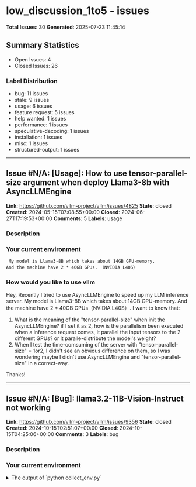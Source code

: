 # low_discussion_1to5 - issues

**Total Issues**: 30
**Generated**: 2025-07-23 11:45:14

## Summary Statistics

- Open Issues: 4
- Closed Issues: 26

### Label Distribution

- bug: 11 issues
- stale: 9 issues
- usage: 6 issues
- feature request: 5 issues
- help wanted: 1 issues
- performance: 1 issues
- speculative-decoding: 1 issues
- installation: 1 issues
- misc: 1 issues
- structured-output: 1 issues

---

## Issue #N/A: [Usage]: How to use tensor-parallel-size argument when deploy Llama3-8b with AsyncLLMEngine

**Link**: https://github.com/vllm-project/vllm/issues/4825
**State**: closed
**Created**: 2024-05-15T07:08:55+00:00
**Closed**: 2024-06-27T17:19:53+00:00
**Comments**: 5
**Labels**: usage

### Description

### Your current environment

```text
 My model is Llama3-8B which takes about 14GB GPU-memory.
And the machine have 2 * 40GB GPUs. （NVIDIA L40S）
```


### How would you like to use vllm


Hey, 
Recently I tried to use AsyncLLMEngine to speed up my LLM inference server. My model is Llama3-8B which takes about 14GB GPU-memory. And the machine have 2 * 40GB GPUs（NVIDIA L40S）. I want to know that:
1. What is the meaning of the "tensor-parallel-size" when init the AsyncLLMEngine? if I set it as 2, how is the parallelism been executed when a inference request comes,  It parallel the input tensors to the 2 different GPUs?  or it paralle-distribute the model's weight?
 2. When I test the time-comsuming of the server with "tensor-parallel-size" = 1or2, I didn't see an obvious difference on them, so I was wondering maybe I didn't use AsyncLLMEngine  and  "tensor-parallel-size" in a correct-way.


Thanks!


---

## Issue #N/A: [Bug]: llama3.2-11B-Vision-Instruct not working

**Link**: https://github.com/vllm-project/vllm/issues/9356
**State**: closed
**Created**: 2024-10-15T02:51:07+00:00
**Closed**: 2024-10-15T04:25:06+00:00
**Comments**: 3
**Labels**: bug

### Description

### Your current environment

<details>
<summary>The output of `python collect_env.py`</summary>

```text
PyTorch version: 2.4.0+cu121
Is debug build: False
CUDA used to build PyTorch: 12.1
ROCM used to build PyTorch: N/A

OS: Ubuntu 22.04.4 LTS (x86_64)
GCC version: (Ubuntu 11.4.0-1ubuntu1~22.04) 11.4.0
Clang version: Could not collect
CMake version: version 3.22.1
Libc version: glibc-2.35

Python version: 3.11.10 (main, Oct  3 2024, 07:29:13) [GCC 11.2.0] (64-bit runtime)
Python platform: Linux-5.15.0-113-generic-x86_64-with-glibc2.35
Is CUDA available: True
CUDA runtime version: 12.5.82
CUDA_MODULE_LOADING set to: LAZY
GPU models and configuration: 
GPU 0: Tesla V100-SXM2-32GB
GPU 1: Tesla V100-SXM2-32GB
GPU 2: Tesla V100-SXM2-32GB
GPU 3: Tesla V100-SXM2-32GB
GPU 4: Tesla V100-SXM2-32GB
GPU 5: Tesla V100-SXM2-32GB
GPU 6: Tesla V100-SXM2-32GB
GPU 7: Tesla V100-SXM2-32GB

Nvidia driver version: 555.42.06
cuDNN version: Probably one of the following:
/us

[... truncated for brevity ...]

---

## Issue #N/A: [Performance] [Speculative decoding]: Support draft model on different tensor-parallel size than target model

**Link**: https://github.com/vllm-project/vllm/issues/4632
**State**: closed
**Created**: 2024-05-06T18:14:40+00:00
**Closed**: 2024-06-25T09:56:08+00:00
**Comments**: 5
**Labels**: help wanted, performance, speculative-decoding

### Description

## Overview
Speculative decoding allows a speedup for memory-bound LLMs by using a fast proposal method to propose tokens that are verified in a single forward pass by the larger LLM. Papers report 2-3x speedup for bs=1, in Anyscale's fork we see up to 2x speedup with a small draft model for bs=8 (30% for bs=16) (we can improve this! see https://github.com/vllm-project/vllm/issues/4630 if you want to help).

A key optimization for small models (68m/160m domain) is to use tensor-parallel degree 1, even if the target model is using tensor-parallel degree 4 or 8. In our fork, this reduces proposal time from 5ms/tok to 1.5ms/tok. This will allow a well-aligned 68m draft model to get 2x per-user throughput improvement on 70B target model.

Furthermore, a 1B/7B proposer model may ideally be placed on TP=2 or TP=4, while the larger model is placed on TP=8. vLLM should support these configuration so the community can use the configuration best for their draft model.

## Design suggestio

[... truncated for brevity ...]

---

## Issue #N/A: missing latest tag in vllm-cpu image

**Link**: https://github.com/vllm-project/vllm/issues/15142
**State**: closed
**Created**: 2025-03-19T16:27:37+00:00
**Closed**: 2025-03-20T08:19:12+00:00
**Comments**: 1
**Labels**: installation

### Description

### Your current environment

current CI/CD builds a new vllm-cpu image on new releases which is great. but ‘latest’ tag is missing which requires having to keep changing the image manually on every release. 

we expect the CI/CD not only to create a versioned tag, but also to tag latest once a new release is out.

### How would you like to use vllm

I want to run inference

### Before submitting a new issue...

- [x] Make sure you already searched for relevant issues, and asked the chatbot living at the bottom right corner of the [documentation page](https://docs.vllm.ai/en/latest/), which can answer lots of frequently asked questions.

---

## Issue #N/A: [Bug]: Model serving failed with these arguments --tensor-parallel-size 2 --pipeline-parallel-size 2

**Link**: https://github.com/vllm-project/vllm/issues/7474
**State**: closed
**Created**: 2024-08-13T15:47:01+00:00
**Closed**: 2024-12-12T02:06:42+00:00
**Comments**: 3
**Labels**: bug, stale

### Description

### Your current environment

<details>
<summary>The output of `python collect_env.py`</summary>

```text
PyTorch version: 2.4.0+cu121
Is debug build: False
CUDA used to build PyTorch: 12.1
ROCM used to build PyTorch: N/A

OS: Ubuntu 20.04.6 LTS (x86_64)
GCC version: (Ubuntu 9.4.0-1ubuntu1~20.04.2) 9.4.0
Clang version: Could not collect
CMake version: version 3.30.2
Libc version: glibc-2.31

Python version: 3.11.9 | packaged by conda-forge | (main, Apr 19 2024, 18:36:13) [GCC 12.3.0] (64-bit runtime)
Python platform: Linux-5.15.0-1066-aws-x86_64-with-glibc2.31
Is CUDA available: True
CUDA runtime version: 12.1.105
CUDA_MODULE_LOADING set to: LAZY
GPU models and configuration: 
GPU 0: NVIDIA L4
GPU 1: NVIDIA L4
GPU 2: NVIDIA L4
GPU 3: NVIDIA L4

Nvidia driver version: 535.183.01
cuDNN version: Probably one of the following:
/usr/lib/x86_64-linux-gnu/libcudnn.so.8.9.2
/usr/lib/x86_64-linux-gnu/libcudnn_adv_infer.so.8.9.2
/usr/lib/x86_64-linux-gnu/libcudnn_ad

[... truncated for brevity ...]

---

## Issue #N/A: [Usage]: NVIDIA多型号的GPU如何利用到？

**Link**: https://github.com/vllm-project/vllm/issues/5704
**State**: closed
**Created**: 2024-06-20T06:56:23+00:00
**Closed**: 2024-06-21T05:11:23+00:00
**Comments**: 1
**Labels**: usage

### Description

### Your current environment


![gpu](https://github.com/vllm-project/vllm/assets/47100639/772cf312-d447-472c-918f-b3e495c04a9b)
vllm本地部署模型加载的时候只用到了RTX3060显存，跑9B的模型无法跑起来，有没有办法可以实现在多个卡上面实现并行？


### How would you like to use vllm

I want to run inference of a [specific model](put link here). I don't know how to integrate it with vllm.


---

## Issue #N/A: [Bug]: qwen2.5vl internal server error when processing videos from split_video_ffmpeg after realease 0.8.3

**Link**: https://github.com/vllm-project/vllm/issues/17775
**State**: closed
**Created**: 2025-05-07T09:03:18+00:00
**Closed**: 2025-05-07T15:36:08+00:00
**Comments**: 3
**Labels**: bug

### Description

### Your current environment

<details>
vllm 0.8.3 and vllm 0.7.3
</details>


### 🐛 Describe the bug

I tried to use scenedetect to split video into small slices e.g. :split_video_ffmpeg(video_path, scene_list, output_dir=output_dir, show_progress=True, show_output=True)

And I found out vllm can deal with original video but not those slice of videos. 
The log report says: vllm/multimodal/video.py", line 174, in load_bytes | assert i == num_frames | | AssertionError

I went to the source code and found out that code was added in realease 0.8.3

![Image](https://github.com/user-attachments/assets/461b57f6-cdeb-4316-897e-70a6d5386d41)

So I install vllm==0.7.3 instead and it solves that problem, that is the code of 0.7.3

![Image](https://github.com/user-attachments/assets/254a4b6c-82b7-43ea-84dc-709f524c1502)

Please check that case, thankyou very much!


### Before submitting a new issue...

- [x] Make sure you already searched for relevant issues, and asked the chatbot living at the 

[... truncated for brevity ...]

---

## Issue #N/A: [Misc]:  Question about Grouped-query attention (GQA)

**Link**: https://github.com/vllm-project/vllm/issues/13222
**State**: closed
**Created**: 2025-02-13T13:14:37+00:00
**Closed**: 2025-02-14T16:24:47+00:00
**Comments**: 1
**Labels**: misc

### Description

### Implementation of Grouped-query attention (GQA)

Hello:) I was wondering whether [Grouped-query attention](https://arxiv.org/pdf/2305.13245#:~:text=Multi%2Dquery%20attention%20shares%20single,head%20and%20multi%2Dquery%20attention) (GQA) is implemented in vLLM. I see that Llama3 models come with this feature in their [architecture](https://arxiv.org/pdf/2407.21783), and they are available through vLLM. Are they using GQA in the backend?

Thanks a lot and sorry for the inconveniences

### Before submitting a new issue...

- [ ] Make sure you already searched for relevant issues, and asked the chatbot living at the bottom right corner of the [documentation page](https://docs.vllm.ai/en/latest/), which can answer lots of frequently asked questions.

---

## Issue #N/A: [Feature]: Only apply Guided/Structured grammar after reasoning steps in Reasoning models

**Link**: https://github.com/vllm-project/vllm/issues/12619
**State**: closed
**Created**: 2025-01-31T16:49:13+00:00
**Closed**: 2025-03-05T05:01:40+00:00
**Comments**: 5
**Labels**: feature request, structured-output

### Description

### 🚀 The feature, motivation and pitch

Only apply Guided/Structured grammar only in the answer for reasoning model. i.e. for DeepSeek R1 only enforce grammar inside `<answer></answer>` or after `</think>`
This would make Reasoning models more useful in agent workflow expecting structured output.

### Alternatives

_No response_

### Additional context

_No response_

### Before submitting a new issue...

- [x] Make sure you already searched for relevant issues, and asked the chatbot living at the bottom right corner of the [documentation page](https://docs.vllm.ai/en/latest/), which can answer lots of frequently asked questions.

---

## Issue #N/A: classification with BartForSequenceClassification?

**Link**: https://github.com/vllm-project/vllm/issues/1187
**State**: closed
**Created**: 2023-09-27T00:53:52+00:00
**Closed**: 2024-03-13T11:14:11+00:00
**Comments**: 2

### Description

another huge problem requiring speed is BartForSequenceClassification ala "facebook/bart-large-mnli"

---

## Issue #N/A: [Bug]: vllm async engine can not use adag

**Link**: https://github.com/vllm-project/vllm/issues/8158
**State**: closed
**Created**: 2024-09-04T16:30:14+00:00
**Closed**: 2024-09-24T20:13:10+00:00
**Comments**: 1
**Labels**: bug

### Description

### Your current environment

PyTorch version: 2.4.0+cu121
Is debug build: False
CUDA used to build PyTorch: 12.1
ROCM used to build PyTorch: N/A

OS: Ubuntu 22.04.2 LTS (x86_64)
GCC version: (Ubuntu 11.4.0-1ubuntu1~22.04) 11.4.0
Clang version: Could not collect
CMake version: version 3.30.2
Libc version: glibc-2.35

Python version: 3.11.9 (main, Apr 19 2024, 16:48:06) [GCC 11.2.0] (64-bit runtime)
Python platform: Linux-6.2.0-37-generic-x86_64-with-glibc2.35
Is CUDA available: True
CUDA runtime version: 12.2.128
CUDA_MODULE_LOADING set to: LAZY
GPU models and configuration:
GPU 0: NVIDIA RTX A6000
GPU 1: NVIDIA RTX A6000
GPU 2: NVIDIA RTX A6000
GPU 3: NVIDIA RTX A6000

Nvidia driver version: 530.30.02
cuDNN version: Could not collect
HIP runtime version: N/A
MIOpen runtime version: N/A
Is XNNPACK available: True

CPU:
Architecture:                       x86_64
CPU op-mode(s):                     32-bit, 64-bit
Address sizes:                      48 bits 

[... truncated for brevity ...]

---

## Issue #N/A: [Bug]: vllm 0.6.3.post1 does not work with `response_format`

**Link**: https://github.com/vllm-project/vllm/issues/9900
**State**: closed
**Created**: 2024-11-01T02:18:13+00:00
**Closed**: 2024-11-05T22:48:53+00:00
**Comments**: 2
**Labels**: bug

### Description

### Your current environment

<details>
<summary>The output of `python collect_env.py`</summary>

```text
Collecting environment information...
PyTorch version: 2.4.0+cu121
Is debug build: False
CUDA used to build PyTorch: 12.1
ROCM used to build PyTorch: N/A

OS: Ubuntu 22.04.4 LTS (x86_64)
GCC version: (Ubuntu 11.4.0-1ubuntu1~22.04) 11.4.0
Clang version: Could not collect
CMake version: Could not collect
Libc version: glibc-2.35

Python version: 3.12.7 (main, Oct  1 2024, 08:52:12) [GCC 11.4.0] (64-bit runtime)
Python platform: Linux-6.8.0-1017-aws-x86_64-with-glibc2.35
Is CUDA available: True
CUDA runtime version: Could not collect
CUDA_MODULE_LOADING set to: LAZY
GPU models and configuration: GPU 0: NVIDIA A10G
Nvidia driver version: 550.120
cuDNN version: Could not collect
HIP runtime version: N/A
MIOpen runtime version: N/A
Is XNNPACK available: True

CPU:
Architecture:                         x86_64
CPU op-mode(s):                       32-bit, 64

[... truncated for brevity ...]

---

## Issue #N/A: [Usage]: What's the relationship between KV cache and MAX_SEQUENCE_LENGTH.

**Link**: https://github.com/vllm-project/vllm/issues/10517
**State**: closed
**Created**: 2024-11-21T05:49:40+00:00
**Closed**: 2025-04-02T02:06:20+00:00
**Comments**: 4
**Labels**: usage, stale

### Description

### Your current environment

GPU : H100 80G *2
Model : Llama 3.1 70B

Model Params:
~~~
      env:
        - name: MODEL_NAME
          value: /mnt/models/models--meta-llama--llama-3-1-70b-instruct
        - name: DTYPE_STR
          value: float16
        - name: MAX_SEQUENCE_LENGTH
          value: '20000'
        - name: MAX_BATCH_SIZE
          value: '4'
        - name: MAX_NEW_TOKENS
          value: '4096'
        - name: MAX_LOG_LEN
          value: '100'
        - name: DEFAULT_INCLUDE_STOP_SEQS
          value: 'false'
        - name: NUM_GPUS
          value: '2'
        - name: CUDA_VISIBLE_DEVICES
          value: '0,1'
        - name: HUGGINGFACE_HUB_CACHE
          value: /mnt/models/
        - name: HF_MODULES_CACHE
          value: /tmp/huggingface/modules
        - name: PORT
          value: '3000'
~~~

Initializing an LLM engine (v0.5.4) with config
~~~
model='/mnt/models/models--meta-llama--llama-3-1-70b-instruct', speculative_c

[... truncated for brevity ...]

---

## Issue #N/A: [Feature]: GLM4 function call is supported ?

**Link**: https://github.com/vllm-project/vllm/issues/6721
**State**: closed
**Created**: 2024-07-24T03:12:49+00:00
**Closed**: 2024-11-25T02:04:33+00:00
**Comments**: 2
**Labels**: feature request, stale

### Description

### 🚀 The feature, motivation and pitch

GLM4 function call is supported ?

### Alternatives

GLM4 function call is supported ?

### Additional context

GLM4 function call is supported ?

---

## Issue #N/A: [Bug]: unhandled system error with NCCL on v0.5.0.post1

**Link**: https://github.com/vllm-project/vllm/issues/5828
**State**: closed
**Created**: 2024-06-25T16:20:41+00:00
**Closed**: 2024-06-25T20:43:36+00:00
**Comments**: 3
**Labels**: bug

### Description

### Your current environment

```text
Collecting environment information...
PyTorch version: 2.3.0+cu121
Is debug build: False
CUDA used to build PyTorch: 12.1
ROCM used to build PyTorch: N/A

OS: Ubuntu 22.04.4 LTS (x86_64)
GCC version: (Ubuntu 11.4.0-1ubuntu1~22.04) 11.4.0
Clang version: Could not collect
CMake version: version 3.29.2
Libc version: glibc-2.35

Python version: 3.11.9 (main, Apr 19 2024, 16:48:06) [GCC 11.2.0] (64-bit runtime)
Python platform: Linux-6.5.0-1022-azure-x86_64-with-glibc2.35
Is CUDA available: True
CUDA runtime version: Could not collect
CUDA_MODULE_LOADING set to: LAZY
GPU models and configuration: GPU 0: Tesla T4
Nvidia driver version: 535.171.04
cuDNN version: Could not collect
HIP runtime version: N/A
MIOpen runtime version: N/A
Is XNNPACK available: True

CPU:
Architecture:                       x86_64
CPU op-mode(s):                     32-bit, 64-bit
Address sizes:                      48 bits physical, 48 bits virtual
B

[... truncated for brevity ...]

---

## Issue #N/A: [Feature]: any plan to support V1 engine fp8 kvcache with flashinfer?

**Link**: https://github.com/vllm-project/vllm/issues/20360
**State**: open
**Created**: 2025-07-02T07:56:17+00:00
**Comments**: 1
**Labels**: feature request

### Description

### 🚀 The feature, motivation and pitch

vllm already supports fp8 kvcache of v0 engine + flashinfer, and fp8 kvcache of v1 engine + flashattn. Is there any plan to support fp8 kvcache of v1 engine + flashinfer?

### Alternatives

_No response_

### Additional context

_No response_

### Before submitting a new issue...

- [x] Make sure you already searched for relevant issues, and asked the chatbot living at the bottom right corner of the [documentation page](https://docs.vllm.ai/en/latest/), which can answer lots of frequently asked questions.

---

## Issue #N/A: [Bug]: gptq model fails on pascal gpu with long prompt

**Link**: https://github.com/vllm-project/vllm/issues/6567
**State**: closed
**Created**: 2024-07-19T08:19:47+00:00
**Closed**: 2024-08-27T03:52:11+00:00
**Comments**: 1
**Labels**: bug

### Description

### Your current environment

```text
PyTorch version: 2.3.0+cu121
Is debug build: False
CUDA used to build PyTorch: 12.1
ROCM used to build PyTorch: N/A

OS: Ubuntu 22.04.2 LTS (x86_64)
GCC version: (Ubuntu 11.3.0-1ubuntu1~22.04.1) 11.3.0
Clang version: Could not collect
CMake version: version 3.30.0
Libc version: glibc-2.35

Python version: 3.10.6 (main, May 29 2023, 11:10:38) [GCC 11.3.0] (64-bit runtime)
Python platform: Linux-4.14.83-x86_64-with-glibc2.35
Is CUDA available: True
CUDA runtime version: 12.1.105
CUDA_MODULE_LOADING set to: LAZY
GPU models and configuration:
GPU 0: Tesla P40
GPU 1: Tesla P40

Nvidia driver version: 535.129.03
cuDNN version: Probably one of the following:
/usr/lib/x86_64-linux-gnu/libcudnn.so.8.9.3
/usr/lib/x86_64-linux-gnu/libcudnn_adv_infer.so.8.9.3
/usr/lib/x86_64-linux-gnu/libcudnn_adv_train.so.8.9.3
/usr/lib/x86_64-linux-gnu/libcudnn_cnn_infer.so.8.9.3
/usr/lib/x86_64-linux-gnu/libcudnn_cnn_train.so.8.9.3
/usr/lib/x86_6

[... truncated for brevity ...]

---

## Issue #N/A: awq CUDA error: an illegal memory access was encountered

**Link**: https://github.com/vllm-project/vllm/issues/1830
**State**: closed
**Created**: 2023-11-29T08:57:46+00:00
**Closed**: 2023-11-30T09:14:47+00:00
**Comments**: 3

### Description

hi, 

I get an "an illegal memory access was encountered" error when inference [deepseek-coder-33B-base-AWQ](https://huggingface.co/TheBloke/deepseek-coder-33B-base-AWQ),  which is a Llama2 (GQA) architecture model, but the smaller model is fine([deepseek-coder-6.7B-base-AWQ](https://huggingface.co/TheBloke/deepseek-coder-6.7B-base-AWQ)), the relevant information as follows:

## Environment
python==3.8
torch==2.0.1+cu118
transformers==4.34.1
vllm==0.2.2

## Code
````
from vllm import LLM, SamplingParams
import torch

model_path = "deepseek-coder-33b-base-awq"

sampling_params = SamplingParams(temperature=0.0, 
                                      n=1,
                                      use_beam_search=False,
                                      top_p=1, top_k=-1, max_tokens=200, 
                                      skip_special_tokens=False, 
                                      stop_token_ids=stop_token_ids)

llm = LLM(model=model_path, quantization="aw

[... truncated for brevity ...]

---

## Issue #N/A: [Usage]:  vllm infer QWQ32B can‘t enable sliding window

**Link**: https://github.com/vllm-project/vllm/issues/17306
**State**: closed
**Created**: 2025-04-28T12:11:27+00:00
**Closed**: 2025-05-15T05:29:39+00:00
**Comments**: 1
**Labels**: usage

### Description

### Your current environment

工具： Vllm=0.8.4
模型：Qwq32B
配置：
{
"architectures": [
"Qwen2ForCausalLM"
],
"attention_dropout": 0.0,
"bos_token_id": 151643,
"eos_token_id": 151645,
"hidden_act": "silu",
"hidden_size": 5120,
"initializer_range": 0.02,
"intermediate_size": 27648,
"max_position_embeddings": 40960,
"max_window_layers": 64,
"model_type": "qwen2",
"num_attention_heads": 40,
"num_hidden_layers": 64,
"num_key_value_heads": 8,
"rms_norm_eps": 1e-05,
"rope_theta": 1000000.0,
"sliding_window": 40960,
"tie_word_embeddings": false,
"torch_dtype": "bfloat16",
"transformers_version": "4.43.1",
"use_cache": true,
"use_sliding_window": true,
"vocab_size": 152064
}

启动命令：
python -m vllm.entrypoints.openai.api_server --model /home/user/Models/QwQ-32B --host "::" --port 8600 --tensor-parallel-size 8 --gpu-memory-utilization 0.95 --max-model-len 40960 --dtype bfloat16 --max-num-seqs 16 --served-model-name qwq32b --swap-space 10 --enable_prefix_caching --enable-chunked-prefill --use-v2-block-man

[... truncated for brevity ...]

---

## Issue #N/A: [Usage]: Offline multi-node inference

**Link**: https://github.com/vllm-project/vllm/issues/17711
**State**: open
**Created**: 2025-05-06T10:47:00+00:00
**Comments**: 5
**Labels**: usage

### Description

### Your current environment

Hello everybody
According to the vLLM documentation, it seems that in order to performe multi-node inference, one has to do this in an online setting.
I am working with access to a GPU cluster, where the compute nodes do not have internet access. My goal is to run inference with llama 3.3 70B Instruct on a file using 4 nodes (4 gpus per node), however, if I try to use the LLM class, I get an error saying that data parallelism isn't possible and I should use AsyncEngine instead.
However, asyncEngine cannot be used with the chat() method, thus I am currently unable to perform inference on this file containing samples.
I hereby wanted to ask if it's possible to perform offline multi-node inference and if so whether there are guides or further documentation on it, thank you

### How would you like to use vllm

I want to run inference of a [specific model](put link here). I don't know how to integrate it with vllm.


### Before submitting a new issue...

- [x] 

[... truncated for brevity ...]

---

## Issue #N/A: [Bug]: Qwen2-72B-Instruct-gptq-int4 Repetitive issues

**Link**: https://github.com/vllm-project/vllm/issues/5663
**State**: closed
**Created**: 2024-06-19T02:29:03+00:00
**Closed**: 2024-11-25T02:05:43+00:00
**Comments**: 3
**Labels**: bug, stale

### Description

### Your current environment

```text
The output of `python collect_env.py`
```


### 🐛 Describe the bug

Machine A800, VLLM 0.5.0, PROMPT=开始, output max tokens = 2048, Temperature sets 0.7

VLLM loads Qwen2-72b-InStruct-GPTQ-IT4, and uses the Benchmark script of VLLM to do concurrent testing. Whether it is a concurrent limit or 10 concurrency restrictions, the output will be repeated.
https://github.com/vllm-project/vllm/blob/main/benchmarks/benchmark_serving.py
![image](https://github.com/vllm-project/vllm/assets/57557769/f3440a14-71a1-4b8c-b3e4-6a66aaba4aa8)


---

## Issue #N/A: [Bug]: Performance regression when use PyTorch regional compilation

**Link**: https://github.com/vllm-project/vllm/issues/12410
**State**: closed
**Created**: 2025-01-24T15:10:46+00:00
**Closed**: 2025-02-05T21:24:27+00:00
**Comments**: 1
**Labels**: bug

### Description

### Your current environment

<details>
<summary>Run on hpu backend  on version from  https://github.com/HabanaAI/vllm-fork </summary>

```text
INFO 01-24 15:38:37 __init__.py:188] Automatically detected platform hpu.
Collecting environment information...
PyTorch version: 2.5.1a0+git354fc07
Is debug build: False
CUDA used to build PyTorch: None
ROCM used to build PyTorch: N/A

OS: Ubuntu 22.04.5 LTS (x86_64)
GCC version: (Ubuntu 11.4.0-1ubuntu1~22.04) 11.4.0
Clang version: Could not collect
CMake version: version 3.22.1
Libc version: glibc-2.35

Python version: 3.10.12 (main, Nov  6 2024, 20:22:13) [GCC 11.4.0] (64-bit runtime)
Python platform: Linux-5.15.0-113-generic-x86_64-with-glibc2.35
Is CUDA available: False
CUDA runtime version: No CUDA
CUDA_MODULE_LOADING set to: N/A
GPU models and configuration: No CUDA
Nvidia driver version: No CUDA
cuDNN version: No CUDA
HIP runtime version: N/A
MIOpen runtime version: N/A
Is XNNPACK available: True

CPU:
Architecture:                      

[... truncated for brevity ...]

---

## Issue #N/A: [Bug]: Wrong lora mapping during prompt logprobs computing

**Link**: https://github.com/vllm-project/vllm/issues/16668
**State**: open
**Created**: 2025-04-15T15:13:52+00:00
**Comments**: 3
**Labels**: bug, stale

### Description

### Your current environment

<details>
<summary>The output of `python collect_env.py`</summary>

```text
INFO 04-15 08:06:07 [__init__.py:239] Automatically detected platform cuda.
Collecting environment information...
PyTorch version: 2.6.0+cu124
Is debug build: False
CUDA used to build PyTorch: 12.4
ROCM used to build PyTorch: N/A

OS: Ubuntu 22.04.4 LTS (x86_64)
GCC version: (Ubuntu 11.4.0-1ubuntu1~22.04) 11.4.0
Clang version: Could not collect
CMake version: version 3.31.6
Libc version: glibc-2.35

Python version: 3.12.9 (main, Feb  5 2025, 08:49:00) [GCC 11.4.0] (64-bit runtime)
Python platform: Linux-5.4.203-1-tlinux4-0011.spr.0001.2-x86_64-with-glibc2.35
Is CUDA available: True
CUDA runtime version: 12.4.131
CUDA_MODULE_LOADING set to: LAZY
GPU models and configuration: 
GPU 0: NVIDIA H20
GPU 1: NVIDIA H20
GPU 2: NVIDIA H20
GPU 3: NVIDIA H20
GPU 4: NVIDIA H20
GPU 5: NVIDIA H20
GPU 6: NVIDIA H20
GPU 7: NVIDIA H20

Nvidia driver version: 535.161.08
cuDNN version: Could not collec

[... truncated for brevity ...]

---

## Issue #N/A: `stream` should only accept type Boolean when using OpenAI API Server spec

**Link**: https://github.com/vllm-project/vllm/issues/1273
**State**: closed
**Created**: 2023-10-06T06:52:39+00:00
**Closed**: 2024-03-13T09:44:07+00:00
**Comments**: 1

### Description

The current behaviour of vLLM does not match the behaviour of OpenAI and Azure OpenAI when it comes to the `stream` parameter in the request body.

Current behaviour of OpenAI and Azure OpenAI:
- Only `"stream": true` or `"stream": false` are accepted. Setting `"stream": "true"` or `"stream": "false"` (or any other non-Boolean values) will raise the following error:
```
{
  "error": {
    "message": "'false' is not of type 'boolean' - 'stream'",
    "type": "invalid_request_error",
    "param": null,
    "code": null
  }
}
```

Current behaviour of vLLM:
- The following values for the `stream` request body parameter are accepted by vLLM: `true`, `"true"`, `false`, `"false"`
- Any other values will raise the following error:
```
{
    "object": "error",
    "message": "[{'loc': ('body', 'stream'), 'msg': 'value could not be parsed to a boolean', 'type': 'type_error.bool'}]",
    "type": "invalid_request_error",
    "param": null,
    "code": null
}
```
- It se

[... truncated for brevity ...]

---

## Issue #N/A: [Bug]: With ROCm and certain HF models that require 'trust-remote-code', you get VLLM_RPC_TIMEOUT and failure to finish loading.

**Link**: https://github.com/vllm-project/vllm/issues/11232
**State**: closed
**Created**: 2024-12-16T11:28:31+00:00
**Closed**: 2025-04-18T02:06:36+00:00
**Comments**: 4
**Labels**: bug, rocm, stale

### Description

### Your current environment

<details>
<summary>The output of `python collect_env.py`</summary>

```text
user1@dev1:~/vllm$ python collect_env.py
WARNING 12-16 05:24:35 rocm.py:31] `fork` method is not supported by ROCm. VLLM_WORKER_MULTIPROC_METHOD is overridden to `spawn` instead.
Collecting environment information...
PyTorch version: 2.6.0.dev20241211+rocm6.1
Is debug build: False
CUDA used to build PyTorch: N/A
ROCM used to build PyTorch: 6.1.40091-a8dbc0c19

OS: Ubuntu 22.04.5 LTS (x86_64)
GCC version: (conda-forge gcc 12.1.0-17) 12.1.0
Clang version: Could not collect
CMake version: version 3.31.1
Libc version: glibc-2.35

Python version: 3.10.16 | packaged by conda-forge | (main, Dec  5 2024, 14:16:10) [GCC 13.3.0] (64-bit runtime)
Python platform: Linux-5.15.0-97-generic-x86_64-with-glibc2.35
Is CUDA available: True
CUDA runtime version: 11.7.64
CUDA_MODULE_LOADING set to: LAZY
GPU models and configuration: AMD Instinct MI250X/MI250 (gfx90a:sramecc+:xnac

[... truncated for brevity ...]

---

## Issue #N/A: Answers generated by vllm 0.2.2+cu121 not align with vllm 0.2.2+cu118, the former is more similar to hf

**Link**: https://github.com/vllm-project/vllm/issues/1721
**State**: closed
**Created**: 2023-11-20T08:02:24+00:00
**Closed**: 2024-03-20T12:50:53+00:00
**Comments**: 4

### Description

the latter is same as vllm 0.2.1.post1

python3.9

---

## Issue #N/A: [Usage]: torchrun data parallel and tensor parallel at the same time

**Link**: https://github.com/vllm-project/vllm/issues/15672
**State**: open
**Created**: 2025-03-28T03:38:33+00:00
**Comments**: 4
**Labels**: usage, stale

### Description

### Your current environment

```
Versions of relevant libraries:
[pip3] numpy==1.26.4
[pip3] nvidia-cublas-cu12==12.4.5.8
[pip3] nvidia-cuda-cupti-cu12==12.4.127
[pip3] nvidia-cuda-nvrtc-cu12==12.4.127
[pip3] nvidia-cuda-runtime-cu12==12.4.127
[pip3] nvidia-cudnn-cu12==9.1.0.70
[pip3] nvidia-cufft-cu12==11.2.1.3
[pip3] nvidia-curand-cu12==10.3.5.147
[pip3] nvidia-cusolver-cu12==11.6.1.9
[pip3] nvidia-cusparse-cu12==12.3.1.170
[pip3] nvidia-cusparselt-cu12==0.6.2
[pip3] nvidia-nccl-cu12==2.21.5
[pip3] nvidia-nvjitlink-cu12==12.4.127
[pip3] nvidia-nvtx-cu12==12.4.127
[pip3] torch==2.6.0
[pip3] torchaudio==2.6.0
[pip3] torchvision==0.21.0
[pip3] triton==3.2.0

Name: vllm
Version: 0.8.3.dev77+gb4245a48

[conda] cuda-cudart               12.4.127             h99ab3db_0  
[conda] cuda-cudart-dev           12.4.127             h99ab3db_0  
[conda] cuda-cudart-dev_linux-64  12.4.127             hd681fbe_0  
[conda] cuda-cudart-static        12.4.127             h99ab3db_0  
[conda] cuda-cudar

[... truncated for brevity ...]

---

## Issue #N/A: [Feature]: performance optimization by nanoflow

**Link**: https://github.com/vllm-project/vllm/issues/8150
**State**: closed
**Created**: 2024-09-04T09:06:03+00:00
**Closed**: 2025-01-04T01:58:21+00:00
**Comments**: 2
**Labels**: feature request, stale

### Description

### 🚀 The feature, motivation and pitch

optimize pipeline design
https://github.com/efeslab/Nanoflow
https://arxiv.org/abs/2408.12757

### Alternatives

_No response_

### Additional context

_No response_

### Before submitting a new issue...

- [X] Make sure you already searched for relevant issues, and asked the chatbot living at the bottom right corner of the [documentation page](https://docs.vllm.ai/en/latest/), which can answer lots of frequently asked questions.

---

## Issue #N/A: [Feature]: Evaluate multiple ngram speculations in speculative decoding

**Link**: https://github.com/vllm-project/vllm/issues/6785
**State**: closed
**Created**: 2024-07-25T12:35:32+00:00
**Closed**: 2024-11-24T02:07:16+00:00
**Comments**: 3
**Labels**: feature request, stale

### Description

### 🚀 The feature, motivation and pitch

 During the ngram-spec-decode stage, I've always had a question: In RAG, there isn't just one document relevant to the answer; why don't we first let the large model generate 3 tokens, and then take all possible results in the N-gram?

In simpler terms, imagine you're looking for an object in several rooms but can only carry three things at once. You might want to pick up some important items now so you won't forget them when carrying more stuff later. This way, you make sure your search is efficient and effective.

### Alternatives

_No response_

### Additional context

_No response_

---

## Issue #N/A: Large `max_tokens` causes vLLM server to throw AsyncEngineDeadError and the server doesn't recover from the error

**Link**: https://github.com/vllm-project/vllm/issues/1543
**State**: closed
**Created**: 2023-11-01T22:55:18+00:00
**Closed**: 2024-03-13T12:42:02+00:00
**Comments**: 1

### Description

Hi vLLM team, it appears that a large sequence length (for instance, `max_tokens` being set to 10000) can cause the vLLM server to throw an `AsyncEngineDeadError` error. After the error, the server doesn't recover and becomes unable to handle future requests. Could you help take a look at this issue? Thank you so much.

Specifications for reproducing the error are:
- Sampling parameters: `SamplingParams(n=1, best_of=1, presence_penalty=0.0, frequency_penalty=0.0, temperature=0.01, top_p=0.7, top_k=-1, use_beam_search=False, length_penalty=1.0, early_stopping=False, stop=[], ignore_eos=True, max_tokens=10000, logprobs=None, skip_special_tokens=True)`
- Model: LLaMA 2 70b
- vLLM version: 0.2.0
- GPU: 8 L4 (24G) GPUs
- Launch parameters (other parameters are unset)
  - --tensor-parallel-size=8
  - --swap-space=16
  - --gpu-memory-utilization=0.9

Error logs are attached below:
P1
<img width="1296" alt="Screenshot 2023-11-01 at 3 36 24 PM" src="https://github.com/vllm-project

[... truncated for brevity ...]

---

